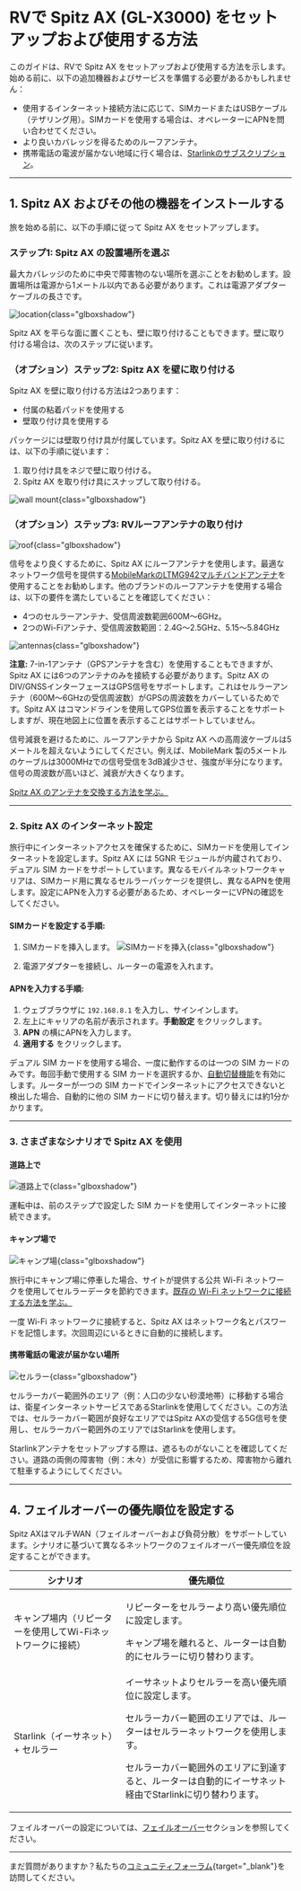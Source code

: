 # RVで Spitz AX (GL-X3000) をセットアップおよび使用する方法

このガイドは、RVで Spitz AX をセットアップおよび使用する方法を示します。始める前に、以下の追加機器およびサービスを準備する必要があるかもしれません：

- 使用するインターネット接続方法に応じて、SIMカードまたはUSBケーブル（テザリング用）。SIMカードを使用する場合は、オペレーターにAPNを問い合わせてください。
- より良いカバレッジを得るためのルーフアンテナ。
- 携帯電話の電波が届かない地域に行く場合は、[Starlinkのサブスクリプション](https://www.starlink.com/roam)。

---

## 1. Spitz AX およびその他の機器をインストールする

旅を始める前に、以下の手順に従って Spitz AX をセットアップします。

### ステップ1: Spitz AX の設置場所を選ぶ

最大カバレッジのために中央で障害物のない場所を選ぶことをお勧めします。設置場所は電源から1メートル以内である必要があります。これは電源アダプターケーブルの長さです。

![location](https://static.gl-inet.com/docs/router/en/4/tutorials/set_up_and_use_in_recreational_vehicle/x3000-with-power-source.jpg){class="glboxshadow"}

Spitz AX を平らな面に置くことも、壁に取り付けることもできます。壁に取り付ける場合は、次のステップに従います。

### （オプション）ステップ2: Spitz AX を壁に取り付ける

Spitz AX を壁に取り付ける方法は2つあります：
- 付属の粘着パッドを使用する
- 壁取り付け具を使用する

パッケージには壁取り付け具が付属しています。Spitz AX を壁に取り付けるには、以下の手順に従います：

1. 取り付け具をネジで壁に取り付ける。
2. Spitz AX を取り付け具にスナップして取り付ける。

![wall mount](https://static.gl-inet.com/docs/router/en/4/tutorials/set_up_and_use_in_recreational_vehicle/x3000-with-screws.jpg){class="glboxshadow"}

### （オプション）ステップ3: RVルーフアンテナの取り付け

![roof](https://static.gl-inet.com/docs/router/en/4/tutorials/set_up_and_use_in_recreational_vehicle/x3000-with-roof-antenna.jpg){class="glboxshadow"}

信号をより良くするために、Spitz AX にルーフアンテナを使用します。最適なネットワーク信号を提供する[MobileMarkのLTMG942マルチバンドアンテナ](https://www.mobilemark.com/product/ltmg942-4xlte-2xwifi-gnss/)を使用することをお勧めします。他のブランドのルーフアンテナを使用する場合は、以下の要件を満たしていることを確認してください：

- 4つのセルラーアンテナ、受信周波数範囲600M～6GHz。
- 2つのWi-Fiアンテナ、受信周波数範囲：2.4G～2.5GHz、5.15～5.84GHz

![antennas](https://static.gl-inet.com/docs/router/en/4/tutorials/set_up_and_use_in_recreational_vehicle/x3000-with-six-antennas.jpg){class="glboxshadow"}

**注意:** 7-in-1アンテナ（GPSアンテナを含む）を使用することもできますが、Spitz AX には6つのアンテナのみを接続する必要があります。Spitz AX のDIV/GNSSインターフェースはGPS信号をサポートします。これはセルラーアンテナ（600M～6GHzの受信周波数）がGPSの周波数をカバーしているためです。Spitz AX はコマンドラインを使用してGPS位置を表示することをサポートしますが、現在地図上に位置を表示することはサポートしていません。

信号減衰を避けるために、ルーフアンテナから Spitz AX への高周波ケーブルは5メートルを超えないようにしてください。例えば、MobileMark 製の5メートルのケーブルは3000MHzでの信号受信を3dB減少させ、強度が半分になります。信号の周波数が高いほど、減衰が大きくなります。

[Spitz AX のアンテナを交換する方法を学ぶ。](https://docs.gl-inet.com/router/en/4/tutorials/how_to_change_x3000_and_xe3000_antennas/)

---

### 2. Spitz AX のインターネット設定

旅行中にインターネットアクセスを確保するために、SIMカードを使用してインターネットを設定します。Spitz AX には 5GNR モジュールが内蔵されており、デュアル SIM カードをサポートしています。異なるモバイルネットワークキャリアは、SIMカード用に異なるセルラーパッケージを提供し、異なるAPNを使用します。設定にAPNを入力する必要があるため、オペレーターにVPNの確認をしてください。

#### SIMカードを設定する手順:

1. SIMカードを挿入します。
   ![SIMカードを挿入](https://static.gl-inet.com/docs/router/en/4/tutorials/set_up_and_use_in_recreational_vehicle/x3000-with-sim-card.jpg){class="glboxshadow"}

2. 電源アダプターを接続し、ルーターの電源を入れます。

#### APNを入力する手順:

1. ウェブブラウザに `192.168.8.1` を入力し、サインインします。
2. 左上にキャリアの名前が表示されます。**手動設定** をクリックします。
3. **APN** の横にAPNを入力します。
4. **適用する** をクリックします。

デュアル SIM カードを使用する場合、一度に動作するのは一つの SIM カードのみです。毎回手動で使用する SIM カードを選択するか、[自動切替機能](https://docs.gl-inet.com/router/en/4/interface_guide/internet_cellular/#setup-for-dual-sim-models)を有効にします。ルーターが一つの SIM カードでインターネットにアクセスできないと検出した場合、自動的に他の SIM カードに切り替えます。切り替えには約1分かかります。

---

### 3. さまざまなシナリオで Spitz AX を使用

#### 道路上で

![道路上で](https://static.gl-inet.com/docs/router/en/4/tutorials/set_up_and_use_in_recreational_vehicle/rv-connectivity_scene_rv-antennas.png){class="glboxshadow"}

運転中は、前のステップで設定した SIM カードを使用してインターネットに接続できます。

#### キャンプ場で

![キャンプ場](https://static.gl-inet.com/docs/router/en/4/tutorials/set_up_and_use_in_recreational_vehicle/rv-connectivity_scene_repeater.png){class="glboxshadow"}

旅行中にキャンプ場に停車した場合、サイトが提供する公共 Wi-Fi ネットワークを使用してセルラーデータを節約できます。[既存の Wi-Fi ネットワークに接続する方法を学ぶ。](https://docs.gl-inet.com/router/en/4/interface_guide/internet_repeater/)

一度 Wi-Fi ネットワークに接続すると、Spitz AX はネットワーク名とパスワードを記憶します。次回周辺にいるときに自動的に接続します。

#### 携帯電話の電波が届かない場所

![セルラー](https://static.gl-inet.com/docs/router/en/4/tutorials/set_up_and_use_in_recreational_vehicle/rv-connectivity_scene_starlink.png){class="glboxshadow"}


セルラーカバー範囲外のエリア（例：人口の少ない砂漠地帯）に移動する場合は、衛星インターネットサービスであるStarlinkを使用してください。この方法では、セルラーカバー範囲が良好なエリアではSpitz AXの受信する5G信号を使用し、セルラーカバー範囲外のエリアではStarlinkを使用します。

Starlinkアンテナをセットアップする際は、遮るものがないことを確認してください。道路の両側の障害物（例：木々）が受信に影響するため、障害物から離れて駐車するようにしてください。

---

## 4. フェイルオーバーの優先順位を設定する
Spitz AXはマルチWAN（フェイルオーバーおよび負荷分散）をサポートしています。シナリオに基づいて異なるネットワークのフェイルオーバー優先順位を設定することができます。

| シナリオ| 優先順位 |
| --------| ------- |
| キャンプ場内（リピーターを使用してWi-Fiネットワークに接続） | <p> リピーターをセルラーより高い優先順位に設定します。</p> <p>キャンプ場を離れると、ルーターは自動的にセルラーに切り替わります。</p>|
| Starlink（イーサネット）+ セルラー | イーサネットよりセルラーを高い優先順位に設定します。 <p>セルラーカバー範囲のエリアでは、ルーターはセルラーネットワークを使用します。</p> <p>セルラーカバー範囲外のエリアに到達すると、ルーターは自動的にイーサネット経由でStarlinkに切り替わります。</p>|

フェイルオーバーの設定については、[フェイルオーバー](https://docs.gl-inet.com/router/en/4/interface_guide/multi-wan/)セクションを参照してください。

---

まだ質問がありますか？私たちの[コミュニティフォーラム](https://forum.gl-inet.com){target="_blank"}を訪問してください。